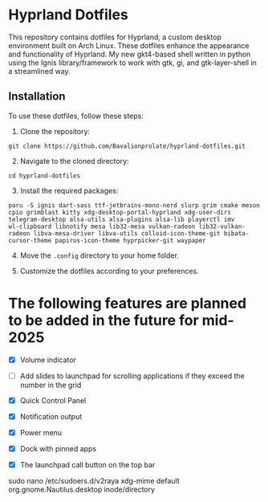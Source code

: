 # Hyprland Dotfiles

This repository contains dotfiles for Hyprland, a custom desktop environment built on Arch Linux. These dotfiles enhance the appearance and functionality of Hyprland.
My new gkt4-based shell written in python using the Ignis library/framework to work with gtk, gi, and gtk-layer-shell in a streamlined way.

## Installation

To use these dotfiles, follow these steps:

1. Clone the repository:

~~~
git clone https://github.com/Bavalionprolate/hyprland-dotfiles.git
~~~

2. Navigate to the cloned directory:

~~~
cd hyprland-dotfiles
~~~

3. Install the required packages:

~~~
paru -S ignis dart-sass ttf-jetbrains-mono-nerd slurp grim cmake meson cpio grimblast kitty xdg-desktop-portal-hyprland xdg-user-dirs telegram-desktop alsa-utils alsa-plugins alsa-lib playerctl imv
wl-clipboard libnotify mesa lib32-mesa vulkan-radeon lib32-vulkan-radeon libva-mesa-driver libva-utils colloid-icon-theme-git bibata-cursor-theme papirus-icon-theme hyprpicker-git waypaper
~~~

4. Move the `.config` directory to your home folder.

5. Customize the dotfiles according to your preferences.

# The following features are planned to be added in the future for mid-2025

- [x] Volume indicator
- [ ] Add slides to launchpad for scrolling applications if they exceed the number in the grid
- [x] Quick Control Panel
- [x] Notification output
- [x] Power menu
- [x] Dock with pinned apps
- [x] The launchpad call button on the top bar



sudo nano /etc/sudoers.d/v2raya
xdg-mime default org.gnome.Nautilus.desktop inode/directory
